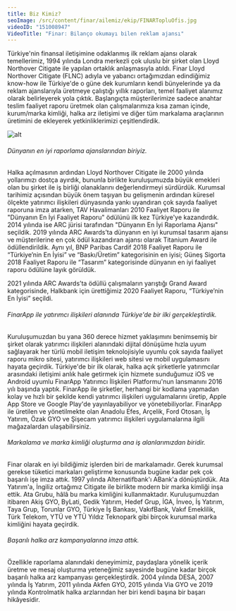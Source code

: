 ```yaml
---
title: Biz Kimiz?
seoImage: /src/content/finar/ailemiz/ekip/FINARTopluOfis.jpg
videoID: "151008947"
VideoTitle: "Finar: Bilanço okumayı bilen reklam ajansı"
---
```


Türkiye'nin finansal iletişimine odaklanmış ilk reklam ajansı olarak temellerimiz, 1994 yılında Londra merkezli çok uluslu bir şirket olan Lloyd Northover Citigate ile yapılan ortaklık anlaşmasıyla atıldı. Finar Lloyd Northover Citigate (FLNC) adıyla ve yabancı ortağımızdan edindiğimiz know-how ile Türkiye'de o güne dek kurumların kendi bünyelerinde ya da reklam ajanslarıyla üretmeye çalıştığı yıllık raporları, temel faaliyet alanımız olarak belirleyerek yola çıktık. Başlangıçta müşterilerimize sadece anahtar teslim faaliyet raporu üretmek olan çalışmalarımıza kısa zaman içinde, kurum/marka kimliği, halka arz iletişimi ve diğer tüm markalama araçlarının üretimini de ekleyerek yetkinliklerimizi çeşitlendirdik.

![alt](~content/finar/ailemiz/ekip/FINARTopluOfis.jpg)

###### Dünyanın en iyi raporlama ajanslarından biriyiz.

Halka açılmasının ardından Lloyd Northover Citigate ile 2000 yılında yollarımızı dostça ayırdık, bununla birlikte kuruluşumuzda büyük emekleri olan bu şirket ile iş birliği olanaklarını değerlendirmeyi sürdürdük. Kurumsal tarihimiz açısından büyük önem taşıyan bu gelişmenin ardından küresel ölçekte yatırımcı ilişkileri dünyasında yankı uyandıran çok sayıda faaliyet raporuna imza atarken, TAV Havalimanları 2010 Faaliyet Raporu ile "Dünyanın En İyi Faaliyet Raporu" ödülünü ilk kez Türkiye'ye kazandırdık. 2014 yılında ise ARC jürisi tarafından "Dünyanın En İyi Raporlama Ajansı" seçildik. 2019 yılında ARC Awards’ta dünyanın en iyi kurumsal tasarım ajansı ve müşterilerine en çok ödül kazandıran ajansı olarak Titanium Award ile ödüllendirildik. Aynı yıl, BNP Paribas Cardif 2018 Faaliyet Raporu ile “Türkiye’nin En İyisi” ve “Baskı/Üretim” kategorisinin en iyisi; Güneş Sigorta 2018 Faaliyet Raporu ile “Tasarım” kategorisinde dünyanın en iyi faaliyet raporu ödülüne layık görüldük.

2021 yılında ARC Awards’ta ödüllü çalışmaların yarıştığı Grand Award kategorisinde, Halkbank için ürettiğimiz 2020 Faaliyet Raporu, “Türkiye’nin En İyisi” seçildi.

###### FinarApp ile yatırımcı ilişkileri alanında Türkiye'de bir ilki gerçekleştirdik.

Kuruluşumuzdan bu yana 360 derece hizmet yaklaşımını benimsemiş bir şirket olarak yatırımcı ilişkileri alanındaki dijital dönüşüme hızla uyum sağlayarak her türlü mobil iletişim teknolojisiyle uyumlu çok sayıda faaliyet raporu mikro sitesi, yatırımcı ilişkileri web sitesi ve mobil uygulamasını hayata geçirdik. Türkiye'de bir ilk olarak, halka açık şirketlerle yatırımcılar arasındaki iletişimi anlık hale getirmek için hizmete sunduğumuz iOS ve Android uyumlu FinarApp Yatırımcı İlişkileri Platformu'nun lansmanını 2016 yılı başında yaptık. FinarApp ile şirketler, herhangi bir kodlama yapmadan kolay ve hızlı bir şekilde kendi yatırımcı ilişkileri uygulamalarını üretip, Apple App Store ve Google Play'de yayınlayabiliyor ve yönetebiliyorlar. FinarApp ile üretilen ve yönetilmekte olan Anadolu Efes, Arçelik, Ford Otosan, İş Yatırım, Özak GYO ve Şişecam yatırımcı ilişkileri uygulamalarına ilgili mağazalardan ulaşabilirsiniz.

###### Markalama ve marka kimliği oluşturma ana iş alanlarımızdan biridir.

Finar olarak en iyi bildiğimiz işlerden biri de markalamadır. Gerek kurumsal gerekse tüketici markaları geliştirme konusunda bugüne kadar pek çok başarılı işe imza attık. 1997 yılında Alternatifbank'ı ABank'a dönüştürdük. Ata Yatırım'a, İngiliz ortağımız Citigate ile birlikte modern bir marka kimliği inşa ettik. Ata Grubu, hâlâ bu marka kimliğini kullanmaktadır. Kuruluşumuzdan itibaren Akiş GYO, ByLati, Gedik Yatırım, Hedef Grup, İGA, İnveo, İş Yatırım, Taya Grup, Torunlar GYO, Türkiye İş Bankası, VakıfBank, Vakıf Emeklilik, Türk Telekom, YTÜ ve YTÜ Yıldız Teknopark gibi birçok kurumsal marka kimliğini hayata geçirdik.

###### Başarılı halka arz kampanyalarına imza attık.

Özellikle raporlama alanındaki deneyimimiz, paydaşlara yönelik içerik üretme ve mesaj oluşturma yeteneğimiz sayesinde bugüne kadar birçok başarılı halka arz kampanyası gerçekleştirdik. 2004 yılında DESA, 2007 yılında İş Yatırım, 2011 yılında Akfen GYO, 2015 yılında Via GYO ve 2019 yılında Kontrolmatik halka arzlarından her biri kendi başına bir başarı hikâyesidir.
